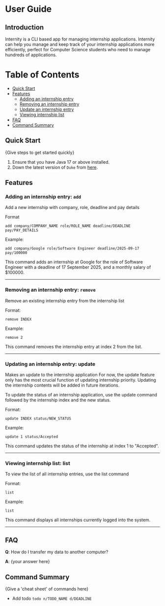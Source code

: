 # User Guide

## Introduction

Internity is a CLI based app for managing internship applications. Internity can help you manage and keep track 
of your internship applications more efficiently, perfect for Computer Science students who need to 
manage hundreds of applications.

# Table of Contents
- [Quick Start](#quick-start)
- [Features](#features)
  - [Adding an internship entry](#adding-an-internship-entry-add)
  - [Removing an internship entry](#removing-an-internship-entry-remove)
  - [Update an internship entry](#updating-an-internship-entry-update)
  - [Viewing internship list](#viewing-internship-list-list)
- [FAQ](#faq)
- [Command Summary](#command-summary)

## Quick Start

{Give steps to get started quickly}

1. Ensure that you have Java 17 or above installed.
1. Down the latest version of `Duke` from [here](http://link.to/duke).

## Features 

### Adding an internship entry: `add`
Add a new internship with company, role, deadline and pay details

Format
```
add company/COMPANY_NAME role/ROLE_NAME deadline/DEADLINE pay/PAY_DETAILS
```

Example:
```
add company/Google role/Software Engineer deadline/2025-09-17 pay/100000
```
This command adds an internship at Google for the role of Software Engineer with a deadline of 17 September 2025, and a monthly salary of $100000.

---

### Removing an internship entry: `remove`
Remove an existing internship entry from the internship list

Format:
```
remove INDEX
```

Example:
```
remove 2
```

This command removes the internship entry at index 2 from the list.

---

### Updating an internship entry: update
Makes an update to the internship application
For now, the update feature only has the most crucial function of updating internship priority. Updating the internship contents will be added in future iterations.

To update the status of an internship application, use the update command followed by the internship index and the new status.

Format:
```
update INDEX status/NEW_STATUS
```

Example:
```
update 1 status/Accepted
```

This command updates the status of the internship at index 1 to "Accepted".

---

### Viewing internship list: list
To view the list of all internship entries, use the list command

Format:
```
list
```

Example:
```
list
```

This command displays all internships currently logged into the system.

---

## FAQ

**Q**: How do I transfer my data to another computer? 

**A**: {your answer here}

## Command Summary

{Give a 'cheat sheet' of commands here}

* Add todo `todo n/TODO_NAME d/DEADLINE`
